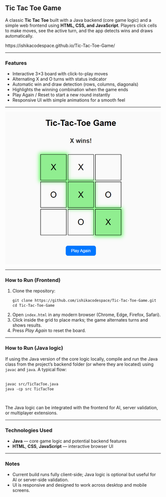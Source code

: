 
<section>
  <h1>Tic Tac Toe Game</h1>
  <p>
    A classic <strong>Tic Tac Toe</strong> built with a Java backend (core game logic) and a simple web frontend using <strong>HTML, CSS, and JavaScript</strong>. Players click cells to make moves, see the active turn, and the app detects wins and draws automatically.
  </p>
  <p>
https://ishikacodespace.github.io/Tic-Tac-Toe-Game/  </p>
  <hr>
</section>

<section>
  <h3>Features</h3>
  <ul>
    <li>Interactive 3×3 board with click-to-play moves</li>
    <li>Alternating X and O turns with status indicator</li>
    <li>Automatic win and draw detection (rows, columns, diagonals)</li>
    <li>Highlights the winning combination when the game ends</li>
    <li>Play Again / Reset to start a new round instantly</li>
    <li>Responsive UI with simple animations for a smooth feel</li>
  </ul>
  <hr>
</section>

<section>
  <p>
    <img src="screenshots/frontend.png" alt="Frontend Screenshot of Tic Tac Toe" />
  </p>
  <hr>
</section>

<section>
  <h3>How to Run (Frontend)</h3>
  <ol>
    <li>Clone the repository:
      <pre><code class="language-bash">git clone https://github.com/ishikacodespace/Tic-Tac-Toe-Game.git
cd Tic-Tac-Toe-Game</code></pre>
    </li>
    <li>Open <code>index.html</code> in any modern browser (Chrome, Edge, Firefox, Safari).</li>
    <li>Click inside the grid to place marks; the game alternates turns and shows results.</li>
    <li>Press <em>Play Again</em> to reset the board.</li>
  </ol>
  <hr>
</section>

<section>
  <h3>How to Run (Java logic)</h3>
  <p>
    If using the Java version of the core logic locally, compile and run the Java class from the project’s backend folder (or where they are located) using <code>javac</code> and <code>java</code>. A typical flow:
  </p>
        <pre><code class="language-bash">
javac src/TicTacToe.java
java -cp src TicTacToe


</code></pre>
  <p>
    The Java logic can be integrated with the frontend for AI, server validation, or multiplayer extensions.
  </p>
  <hr>
</section>

<section>
  <h3>Technologies Used</h3>
  <ul>
    <li><strong>Java</strong> — core game logic and potential backend features</li>
    <li><strong>HTML</strong>, <strong>CSS</strong>, <strong>JavaScript</strong> — interactive browser UI</li>
  </ul>
  <hr>
</section>

<section>
  <h3>Notes</h3>
  <ul>
    <li>Current build runs fully client-side; Java logic is optional but useful for AI or server-side validation.</li>
    <li>UI is responsive and designed to work across desktop and mobile screens.</li>
  </ul>
</section>

